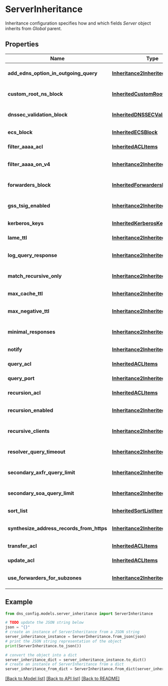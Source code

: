 # ServerInheritance

Inheritance configuration specifies how and which fields _Server_ object inherits from _Global_ parent.

## Properties

Name | Type | Description | Notes
------------ | ------------- | ------------- | -------------
**add_edns_option_in_outgoing_query** | [**Inheritance2InheritedBool**](Inheritance2InheritedBool.md) | Field config for _add_edns_option_in_outgoing_query_ field from _Server_ object. | [optional] 
**custom_root_ns_block** | [**InheritedCustomRootNSBlock**](InheritedCustomRootNSBlock.md) | Optional. Field config for _custom_root_ns_block_ field from _Server_ object. | [optional] 
**dnssec_validation_block** | [**InheritedDNSSECValidationBlock**](InheritedDNSSECValidationBlock.md) | Optional. Field config for _dnssec_validation_block_ field from _Server_ object. | [optional] 
**ecs_block** | [**InheritedECSBlock**](InheritedECSBlock.md) | Optional. Field config for _ecs_block_ field from _Server_ object. | [optional] 
**filter_aaaa_acl** | [**InheritedACLItems**](InheritedACLItems.md) | Optional. Field config for _filter_aaaa_acl_ field from _Server_ object. | [optional] 
**filter_aaaa_on_v4** | [**Inheritance2InheritedString**](Inheritance2InheritedString.md) | Optional. Field config for _filter_aaaa_on_v4_ field from _Server_ object. | [optional] 
**forwarders_block** | [**InheritedForwardersBlock**](InheritedForwardersBlock.md) | Optional. Field config for _forwarders_block_ field from _Server_ object. | [optional] 
**gss_tsig_enabled** | [**Inheritance2InheritedBool**](Inheritance2InheritedBool.md) | Optional. Field config for _gss_tsig_enabled_ field from _Server_ object. | [optional] 
**kerberos_keys** | [**InheritedKerberosKeys**](InheritedKerberosKeys.md) | Optional. Field config for _kerberos_keys_ field from _Server_ object. | [optional] 
**lame_ttl** | [**Inheritance2InheritedUInt32**](Inheritance2InheritedUInt32.md) | Optional. Field config for _lame_ttl_ field from _Server_ object. | [optional] 
**log_query_response** | [**Inheritance2InheritedBool**](Inheritance2InheritedBool.md) | Optional. Field config for _log_queries_response_ field from _Server_ object. | [optional] 
**match_recursive_only** | [**Inheritance2InheritedBool**](Inheritance2InheritedBool.md) | Optional. Field config for _match_recursive_only_ field from _Server_ object. | [optional] 
**max_cache_ttl** | [**Inheritance2InheritedUInt32**](Inheritance2InheritedUInt32.md) | Optional. Field config for _max_cache_ttl_ field from _Server_ object. | [optional] 
**max_negative_ttl** | [**Inheritance2InheritedUInt32**](Inheritance2InheritedUInt32.md) | Optional. Field config for _max_negative_ttl_ field from _Server_ object. | [optional] 
**minimal_responses** | [**Inheritance2InheritedBool**](Inheritance2InheritedBool.md) | Optional. Field config for _minimal_responses_ field from _Server_ object. | [optional] 
**notify** | [**Inheritance2InheritedBool**](Inheritance2InheritedBool.md) | Field config for _notify_ field from _Server_ object. | [optional] 
**query_acl** | [**InheritedACLItems**](InheritedACLItems.md) | Optional. Field config for _query_acl_ field from _Server_ object. | [optional] 
**query_port** | [**Inheritance2InheritedUInt32**](Inheritance2InheritedUInt32.md) | Optional. Field config for _query_port_ field from _Server_ object. | [optional] 
**recursion_acl** | [**InheritedACLItems**](InheritedACLItems.md) | Optional. Field config for _recursion_acl_ field from _Server_ object. | [optional] 
**recursion_enabled** | [**Inheritance2InheritedBool**](Inheritance2InheritedBool.md) | Optional. Field config for _recursion_enabled_ field from _Server_ object. | [optional] 
**recursive_clients** | [**Inheritance2InheritedUInt32**](Inheritance2InheritedUInt32.md) | Optional. Field config for _recursive_clients_ field from _Server_ object. | [optional] 
**resolver_query_timeout** | [**Inheritance2InheritedUInt32**](Inheritance2InheritedUInt32.md) | Optional. Field config for _resolver_query_timeout_ field from _Server_ object. | [optional] 
**secondary_axfr_query_limit** | [**Inheritance2InheritedUInt32**](Inheritance2InheritedUInt32.md) | Optional. Field config for _secondary_axfr_query_limit_ field from _Server_ object. | [optional] 
**secondary_soa_query_limit** | [**Inheritance2InheritedUInt32**](Inheritance2InheritedUInt32.md) | Optional. Field config for _secondary_soa_query_limit_ field from _Server_ object. | [optional] 
**sort_list** | [**InheritedSortListItems**](InheritedSortListItems.md) | Optional. Field config for _sort_list_ field from _Server object. | [optional] 
**synthesize_address_records_from_https** | [**Inheritance2InheritedBool**](Inheritance2InheritedBool.md) | Field config for _synthesize_address_records_from_https_ field from _Server_ object. | [optional] 
**transfer_acl** | [**InheritedACLItems**](InheritedACLItems.md) | Optional. Field config for _transfer_acl_ field from _Server_ object. | [optional] 
**update_acl** | [**InheritedACLItems**](InheritedACLItems.md) | Optional. Field config for _update_acl_ field from _Server_ object. | [optional] 
**use_forwarders_for_subzones** | [**Inheritance2InheritedBool**](Inheritance2InheritedBool.md) | Optional. Field config for _use_forwarders_for_subzones_ field from _Server_ object. | [optional] 

## Example

```python
from dns_config.models.server_inheritance import ServerInheritance

# TODO update the JSON string below
json = "{}"
# create an instance of ServerInheritance from a JSON string
server_inheritance_instance = ServerInheritance.from_json(json)
# print the JSON string representation of the object
print(ServerInheritance.to_json())

# convert the object into a dict
server_inheritance_dict = server_inheritance_instance.to_dict()
# create an instance of ServerInheritance from a dict
server_inheritance_from_dict = ServerInheritance.from_dict(server_inheritance_dict)
```
[[Back to Model list]](../README.md#documentation-for-models) [[Back to API list]](../README.md#documentation-for-api-endpoints) [[Back to README]](../README.md)


